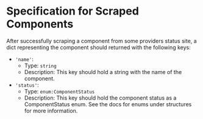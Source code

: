 # Specification for Scraped Components

After successfully scraping a component from some providers status site, a dict representing the component should
returned with the following keys:
- `'name'`:
    - Type: `string`
    - Description: This key should hold a string with the name of the component.
- `'status'`:
    - Type: `enum:ComponentStatus`
    - Description: This key should hold the component status as a ComponentStatus enum. See the docs for enums under
                   structures for more information.

